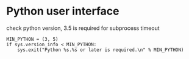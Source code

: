 Python user interface
=====================


check python version, 3.5 is required for subprocess timeout

    MIN_PYTHON = (3, 5)
    if sys.version_info < MIN_PYTHON:
        sys.exit("Python %s.%s or later is required.\n" % MIN_PYTHON)
